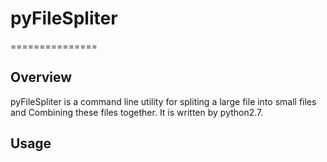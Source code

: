 # pyFileSpliter
===============
## Overview
pyFileSpliter is a command line utility for spliting a large file into small files and Combining these files together.
It is written by python2.7.

## Usage
